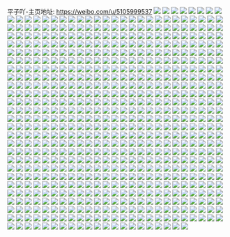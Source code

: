 平子吖-主页地址: https://weibo.com/u/5105999537 
![](https://wx4.sinaimg.cn/mw2000/005zyfJfly1h91dkk87vvj31o0280kjl.jpg) 
![](https://wx4.sinaimg.cn/mw2000/005zyfJfly1h8vm2jvbakj30u0140tiz.jpg) 
![](https://wx4.sinaimg.cn/mw2000/005zyfJfly1h8rzzpxsefj31o01o0noz.jpg) 
![](https://wx4.sinaimg.cn/mw2000/005zyfJfly1h8rzzr53gdj31o01o0npd.jpg) 
![](https://wx4.sinaimg.cn/mw2000/005zyfJfly1h8rltgmotaj31400u0gvj.jpg) 
![](https://wx4.sinaimg.cn/mw2000/005zyfJfly1h8pk4u288kj30u0140n8f.jpg) 
![](https://wx4.sinaimg.cn/mw2000/005zyfJfly1h8nf6tm0jlj33402c04qs.jpg) 
![](https://wx4.sinaimg.cn/mw2000/005zyfJfly1h8nf6m08ygj33402c0npj.jpg) 
![](https://wx4.sinaimg.cn/mw2000/005zyfJfly1h8nf6qb2nnj32bx2yxu13.jpg) 
![](https://wx4.sinaimg.cn/mw2000/005zyfJfly1h8nf6s4rh0j33402c0u12.jpg) 
![](https://wx4.sinaimg.cn/mw2000/005zyfJfly1h8nf6vfonij32bx28wkjn.jpg) 
![](https://wx4.sinaimg.cn/mw2000/005zyfJfly1h8nf6z38r2j32bx3217wo.jpg) 
![](https://wx4.sinaimg.cn/mw2000/005zyfJfly1h8nf73tmr2j32c02zhnpj.jpg) 
![](https://wx4.sinaimg.cn/mw2000/005zyfJfly1h8nf78vv8cj31o02804qs.jpg) 
![](https://wx4.sinaimg.cn/mw2000/005zyfJfly1h8nf7dz1n4j31o02801l0.jpg) 
![](https://wx4.sinaimg.cn/mw2000/005zyfJfly1h8nf7jtf4gj31o0280x6r.jpg) 
![](https://wx4.sinaimg.cn/mw2000/005zyfJfly1h8k1h9b892j30li0hxwgl.jpg) 
![](https://wx4.sinaimg.cn/mw2000/005zyfJfly1h8k1h9lrg4j30qo0jb3zn.jpg) 
![](https://wx4.sinaimg.cn/mw2000/005zyfJfly1h8k1h93bhpj30u014kn1f.jpg) 
![](https://wx4.sinaimg.cn/mw2000/005zyfJfly1h8k1h9y4lwj30u016mq5f.jpg) 
![](https://wx4.sinaimg.cn/mw2000/005zyfJfly1h8iwydzbroj30u01hc7br.jpg) 
![](https://wx4.sinaimg.cn/mw2000/005zyfJfly1h8is1nvfw7j30u0140tla.jpg) 
![](https://wx4.sinaimg.cn/mw2000/005zyfJfly1h8is1n5rc6j30u01hc144.jpg) 
![](https://wx4.sinaimg.cn/mw2000/005zyfJfly1h89oqet62tj30u01hc7bl.jpg) 
![](https://wx4.sinaimg.cn/mw2000/005zyfJfly1h868owsci4j30u014011b.jpg) 
![](https://wx4.sinaimg.cn/mw2000/005zyfJfly1h851z8ns1zj31o0280kjl.jpg) 
![](https://wx4.sinaimg.cn/mw2000/005zyfJfly1h82oij8ov7j30u0140wnt.jpg) 
![](https://wx4.sinaimg.cn/mw2000/005zyfJfly1h804gcpizrj31o0280npd.jpg) 
![](https://wx4.sinaimg.cn/mw2000/005zyfJfly1h7yjtt9pymj31o0280u0x.jpg) 
![](https://wx4.sinaimg.cn/mw2000/005zyfJfly1h7uo0mpbf0j30zo256wtb.jpg) 
![](https://wx4.sinaimg.cn/mw2000/005zyfJfly1h7otp5ptzqj30u01ce464.jpg) 
![](https://wx4.sinaimg.cn/mw2000/005zyfJfly1h7ldgvlbv2j30u0140tgu.jpg) 
![](https://wx4.sinaimg.cn/mw2000/005zyfJfly1h7ldgyefkrj30u0140al0.jpg) 
![](https://wx4.sinaimg.cn/mw2000/005zyfJfly1h7k8hml1syj30u01swqaa.jpg) 
![](https://wx4.sinaimg.cn/mw2000/005zyfJfly1h7f77v4ap2j30u0140zl0.jpg) 
![](https://wx4.sinaimg.cn/mw2000/005zyfJfly1h7dz1sg3cqj31sx0u07ck.jpg) 
![](https://wx4.sinaimg.cn/mw2000/005zyfJfly1h79life209j31o0280qv5.jpg) 
![](https://wx4.sinaimg.cn/mw2000/005zyfJfly1h76e001xdxj31o01o07wh.jpg) 
![](https://wx4.sinaimg.cn/mw2000/005zyfJfly1h71i9azbejj31o0280kjl.jpg) 
![](https://wx4.sinaimg.cn/mw2000/005zyfJfly1h6uuffnptdj31o0280wn9.jpg) 
![](https://wx4.sinaimg.cn/mw2000/005zyfJfly1h6sz3irelij30u01sxn36.jpg) 
![](https://wx4.sinaimg.cn/mw2000/005zyfJfly1h6ll0ywh4uj30zo256npd.jpg) 
![](https://wx4.sinaimg.cn/mw2000/005zyfJfly1h6gwn30rjrj30u0140qbz.jpg) 
![](https://wx4.sinaimg.cn/mw2000/005zyfJfly1h69uxl203ij31o01o010k.jpg) 
![](https://wx4.sinaimg.cn/mw2000/005zyfJfly1h65bmg357mj31o0280qv5.jpg) 
![](https://wx4.sinaimg.cn/mw2000/005zyfJfly1h5ww4gzr7rj30u00zy7ci.jpg) 
![](https://wx4.sinaimg.cn/mw2000/005zyfJfly1h5ww4cvwntj30u0140wq4.jpg) 
![](https://wx4.sinaimg.cn/mw2000/005zyfJfly1h5ww5084b8j30u01400zu.jpg) 
![](https://wx4.sinaimg.cn/mw2000/005zyfJfly1h5w4wj37nnj30u00kfgmt.jpg) 
![](https://wx4.sinaimg.cn/mw2000/005zyfJfly1h5vgiog4kcj30u0140gv3.jpg) 
![](https://wx4.sinaimg.cn/mw2000/005zyfJfly1h5qhvsnncwj31o02804qq.jpg) 
![](https://wx4.sinaimg.cn/mw2000/005zyfJfly1h5h32m5bxyj31o0280hdt.jpg) 
![](https://wx4.sinaimg.cn/mw2000/005zyfJfly1h5eqr4jxfdj31o0280u0x.jpg) 
![](https://wx4.sinaimg.cn/mw2000/005zyfJfly1h5359qejdyj30u0140wkl.jpg) 
![](https://wx4.sinaimg.cn/mw2000/005zyfJfly1h5359pyph9j30u00u0aeo.jpg) 
![](https://wx4.sinaimg.cn/mw2000/005zyfJfly1h4z8k526qlj30u014012z.jpg) 
![](https://wx4.sinaimg.cn/mw2000/005zyfJfly1h4v4klskv2j30aj0ajq34.jpg) 
![](https://wx4.sinaimg.cn/mw2000/005zyfJfly1h4qjne6xx8j31o02804qq.jpg) 
![](https://wx4.sinaimg.cn/mw2000/005zyfJfly1h4g2atx46nj30u01404d7.jpg) 
![](https://wx4.sinaimg.cn/mw2000/005zyfJfly1h4g2atei24j30u0140k5r.jpg) 
![](https://wx4.sinaimg.cn/mw2000/005zyfJfly1h4g2au7vdsj30u0140ws4.jpg) 
![](https://wx4.sinaimg.cn/mw2000/005zyfJfly1h4g2auo6c4j30u00y6djl.jpg) 
![](https://wx4.sinaimg.cn/mw2000/005zyfJfly1h4g2awou85j30u01407iu.jpg) 
![](https://wx4.sinaimg.cn/mw2000/005zyfJfly1h4g2bjtde4j30u0140dx4.jpg) 
![](https://wx4.sinaimg.cn/mw2000/005zyfJfly1h4ag6wy8vhj30zo1njwxs.jpg) 
![](https://wx4.sinaimg.cn/mw2000/005zyfJfly1h43bwuezs8j31yv33xnpd.jpg) 
![](https://wx4.sinaimg.cn/mw2000/005zyfJfly1h40utriqs2j30zo256u0x.jpg) 
![](https://wx4.sinaimg.cn/mw2000/005zyfJfly1h3xawykdtcj30u0140n82.jpg) 
![](https://wx4.sinaimg.cn/mw2000/005zyfJfly1h3t23gp6zmj31o0280b29.jpg) 
![](https://wx4.sinaimg.cn/mw2000/005zyfJfly1h3rrchyultj30u00se7c0.jpg) 
![](https://wx4.sinaimg.cn/mw2000/005zyfJfly1h3qi0pfrd6j30u017kk00.jpg) 
![](https://wx4.sinaimg.cn/mw2000/005zyfJfly1h3qi0q2az6j30u017o45k.jpg) 
![](https://wx4.sinaimg.cn/mw2000/005zyfJfly1h3qi0rzkt6j318z0u0dn6.jpg) 
![](https://wx4.sinaimg.cn/mw2000/005zyfJfly1h3qi0sxnh5j318z0u0qas.jpg) 
![](https://wx4.sinaimg.cn/mw2000/005zyfJfly1h3qi105z7oj318g0tnnbo.jpg) 
![](https://wx4.sinaimg.cn/mw2000/005zyfJfly1h3kwnyvvs0j30ta1aujxp.jpg) 
![](https://wx4.sinaimg.cn/mw2000/005zyfJfly1h3hdh201wyj31o0280x6p.jpg) 
![](https://wx4.sinaimg.cn/mw2000/005zyfJfly1h3gasxiaf5j30u01d948e.jpg) 
![](https://wx4.sinaimg.cn/mw2000/005zyfJfly1h3a0pfn82dj30tz1dlafg.jpg) 
![](https://wx4.sinaimg.cn/mw2000/005zyfJfly1h333h4e2loj30u014010f.jpg) 
![](https://wx4.sinaimg.cn/mw2000/005zyfJfly1h315pfk0rdj31410u0wpe.jpg) 
![](https://wx4.sinaimg.cn/mw2000/005zyfJfly1h315pgkfx1j31410u04ar.jpg) 
![](https://wx4.sinaimg.cn/mw2000/005zyfJfly1h315phd7v4j31400u0199.jpg) 
![](https://wx4.sinaimg.cn/mw2000/005zyfJfly1h315pekse9j30u01407cs.jpg) 
![](https://wx4.sinaimg.cn/mw2000/005zyfJfly1h2zypior5lj32m11yju0x.jpg) 
![](https://wx4.sinaimg.cn/mw2000/005zyfJfly1h2zypjignej30vc0xgwrs.jpg) 
![](https://wx4.sinaimg.cn/mw2000/005zyfJfly1h2zypi54jkj30vc15s4iu.jpg) 
![](https://wx4.sinaimg.cn/mw2000/005zyfJfly1h2xsahgdlkj30zk0f6q53.jpg) 
![](https://wx4.sinaimg.cn/mw2000/005zyfJfly1h2xsahpvbxj31hc0mqwis.jpg) 
![](https://wx4.sinaimg.cn/mw2000/005zyfJfly1h2plmw4h1ij323u22ax6p.jpg) 
![](https://wx4.sinaimg.cn/mw2000/005zyfJfly1h2n8hovaj9j30u014047z.jpg) 
![](https://wx4.sinaimg.cn/mw2000/005zyfJfly1h2kykgyon6j30u0140qdx.jpg) 
![](https://wx4.sinaimg.cn/mw2000/005zyfJfly1h2juz5uvk5j30u00y776j.jpg) 
![](https://wx4.sinaimg.cn/mw2000/005zyfJfly1h2iowlhbq4j30zo256n7a.jpg) 
![](https://wx4.sinaimg.cn/mw2000/005zyfJfly1h2iox7qqojj32c02c04qq.jpg) 
![](https://wx4.sinaimg.cn/mw2000/005zyfJfly1h2gufbwbqbj30u00u07a3.jpg) 
![](https://wx4.sinaimg.cn/mw2000/005zyfJfly1h2gufca2trj30u0140aks.jpg) 
![](https://wx4.sinaimg.cn/mw2000/005zyfJfly1h2fdk03zndj32560zokjm.jpg) 
![](https://wx4.sinaimg.cn/mw2000/005zyfJfly1h2e4tz5ckij31o0280npd.jpg) 
![](https://wx4.sinaimg.cn/mw2000/005zyfJfly1h2cqvitewlj30tz19hq8h.jpg) 
![](https://wx4.sinaimg.cn/mw2000/005zyfJfly1h2cqvihl82j30zo1xn7d4.jpg) 
![](https://wx4.sinaimg.cn/mw2000/005zyfJfly1h2bs7r0lrtj30u0140gtm.jpg) 
![](https://wx4.sinaimg.cn/mw2000/005zyfJfly1h24d3b7iwdj30u01404bc.jpg) 
![](https://wx4.sinaimg.cn/mw2000/005zyfJfly1h1vmnjmqckj30u00u042z.jpg) 
![](https://wx4.sinaimg.cn/mw2000/005zyfJfly1h1vl4omvb6j30u01hcgrd.jpg) 
![](https://wx4.sinaimg.cn/mw2000/005zyfJfly1h1vl4ozmdpj30u00u0q97.jpg) 
![](https://wx4.sinaimg.cn/mw2000/005zyfJfly1h1qy7asx3hj31400u0drs.jpg) 
![](https://wx4.sinaimg.cn/mw2000/005zyfJfly1h1ihgc61dij30u0140qem.jpg) 
![](https://wx4.sinaimg.cn/mw2000/005zyfJfly1h1ihgcrspcj31400u0wkg.jpg) 
![](https://wx4.sinaimg.cn/mw2000/005zyfJfly1h18bldrgc5j30u00u0ju2.jpg) 
![](https://wx4.sinaimg.cn/mw2000/005zyfJfly1h151vj1kzpj32801o0av2.jpg) 
![](https://wx4.sinaimg.cn/mw2000/005zyfJfly1h107rq6yvhj32801o0e81.jpg) 
![](https://wx4.sinaimg.cn/mw2000/005zyfJfly1h0ovged1p7j31o0280u0x.jpg) 
![](https://wx4.sinaimg.cn/mw2000/005zyfJfly1h0fdyoemt1j30zo1oltp2.jpg) 
![](https://wx4.sinaimg.cn/mw2000/005zyfJfly1h08lm67piwj31o0280qv5.jpg) 
![](https://wx4.sinaimg.cn/mw2000/005zyfJfly1h03ymsmv3mj31400u0do6.jpg) 
![](https://wx4.sinaimg.cn/mw2000/005zyfJfly1h01r6pe259j31o0280hdt.jpg) 
![](https://wx4.sinaimg.cn/mw2000/005zyfJfly1gzzgqdg456j32560zo1kx.jpg) 
![](https://wx4.sinaimg.cn/mw2000/005zyfJfly1gzzgqe3qhjj31hc0u0n2a.jpg) 
![](https://wx4.sinaimg.cn/mw2000/005zyfJfly1gzs955tr5tj30u01sxaf9.jpg) 
![](https://wx4.sinaimg.cn/mw2000/005zyfJfly1gzpqzk2y20j30mi0min2f.jpg) 
![](https://wx4.sinaimg.cn/mw2000/005zyfJfly1gzntpibb84j31o02807wi.jpg) 
![](https://wx4.sinaimg.cn/mw2000/005zyfJfly1gz17m9mw9lj30u00zpjy5.jpg) 
![](https://wx4.sinaimg.cn/mw2000/005zyfJfly1gz0f120nzhj31o02804qq.jpg) 
![](https://wx4.sinaimg.cn/mw2000/005zyfJfly1gyuex40pk4j31o0280e81.jpg) 
![](https://wx4.sinaimg.cn/mw2000/005zyfJfly1gysmisn3y5j31vp1o0b29.jpg) 
![](https://wx4.sinaimg.cn/mw2000/005zyfJfly1gynx2h0a4pj32801o0e81.jpg) 
![](https://wx4.sinaimg.cn/mw2000/005zyfJfly1gykdehzoioj30zo1oq4c3.jpg) 
![](https://wx4.sinaimg.cn/mw2000/005zyfJfly1gyg1198e13j30pl0uq0z8.jpg) 
![](https://wx4.sinaimg.cn/mw2000/005zyfJfly1gy30jq8qdoj31hc0u0k1w.jpg) 
![](https://wx4.sinaimg.cn/mw2000/005zyfJfly1gxzjfy7r94j31o0280kjl.jpg) 
![](https://wx4.sinaimg.cn/mw2000/005zyfJfly1gxxd5g08ubj3340340npf.jpg) 
![](https://wx4.sinaimg.cn/mw2000/005zyfJfly1gxxd5d1rxpj30zo1kxk28.jpg) 
![](https://wx4.sinaimg.cn/mw2000/005zyfJfly1gxqciz0565j30u0140gss.jpg) 
![](https://wx4.sinaimg.cn/mw2000/005zyfJfly1gxqcizc7w1j30j60j675o.jpg) 
![](https://wx4.sinaimg.cn/mw2000/005zyfJfly1gxo20279ccj31o0280x6p.jpg) 
![](https://wx4.sinaimg.cn/mw2000/005zyfJfly1gxl6bypeqdj31400u0n7v.jpg) 
![](https://wx4.sinaimg.cn/mw2000/005zyfJfly1gxjd9vdxi4j32c0340b2a.jpg) 
![](https://wx4.sinaimg.cn/mw2000/005zyfJfly1gxjd9w7htvj30si1eodpm.jpg) 
![](https://wx4.sinaimg.cn/mw2000/005zyfJfly1gxg1mu2as8j30u0140tgi.jpg) 
![](https://wx4.sinaimg.cn/mw2000/005zyfJfly1gx919lf0qrj31aw0u0gt9.jpg) 
![](https://wx4.sinaimg.cn/mw2000/005zyfJfly1gx8z1d2nvpj30u00u0gs5.jpg) 
![](https://wx4.sinaimg.cn/mw2000/005zyfJfly1gwu5ykmkuqj31400u0ajd.jpg) 
![](https://wx4.sinaimg.cn/mw2000/005zyfJfly1gwnscv3bypj30z91ayar8.jpg) 
![](https://wx4.sinaimg.cn/mw2000/005zyfJfly1gwag2uwkm8j31o0280qv5.jpg) 
![](https://wx4.sinaimg.cn/mw2000/005zyfJfly1gw5eoyvwwaj30u0140n6l.jpg) 
![](https://wx4.sinaimg.cn/mw2000/005zyfJfly1gvzdd80ah6j30u00u00wq.jpg) 
![](https://wx4.sinaimg.cn/mw2000/005zyfJfly1gvuzz5tgmmj30u0140wrs.jpg) 
![](https://wx4.sinaimg.cn/mw2000/005zyfJfly1gvtmno63pkj30u014046h.jpg) 
![](https://wx4.sinaimg.cn/mw2000/005zyfJfly1gveqe7ad8uj60u0140gun02.jpg) 
![](https://wx4.sinaimg.cn/mw2000/005zyfJfly1gv73z4m4noj62801o04qq02.jpg) 
![](https://wx4.sinaimg.cn/mw2000/005zyfJfly1gv3lcj3fikj63402c0qv602.jpg) 
![](https://wx4.sinaimg.cn/mw2000/005zyfJfly1gv3lcksch1j33402c0hdu.jpg) 
![](https://wx4.sinaimg.cn/mw2000/005zyfJfly1guys1dkyc8j61o0280hdt02.jpg) 
![](https://wx4.sinaimg.cn/mw2000/005zyfJfly1gun8v6p1c9j62c0340kjm02.jpg) 
![](https://wx4.sinaimg.cn/mw2000/005zyfJfly1gun8v5jc7tj61o0280x6q02.jpg) 
![](https://wx4.sinaimg.cn/mw2000/005zyfJfly1gui66yc8nrj61400u0n4j02.jpg) 
![](https://wx4.sinaimg.cn/mw2000/005zyfJfly1gud25lsuufj60u0140ai902.jpg) 
![](https://wx4.sinaimg.cn/mw2000/005zyfJfly1gu770sskrfj30u00ubk55.jpg) 
![](https://wx4.sinaimg.cn/mw2000/005zyfJfly1gu3mfn7n31j60u014010l02.jpg) 
![](https://wx4.sinaimg.cn/mw2000/005zyfJfly1gu1gz0l657j30u0140tgp.jpg) 
![](https://wx4.sinaimg.cn/mw2000/005zyfJfly1gtz87fg8q5j60u01enq7p02.jpg) 
![](https://wx4.sinaimg.cn/mw2000/005zyfJfly1gtpzzyw1fnj61sx0u0dpq02.jpg) 
![](https://wx4.sinaimg.cn/mw2000/005zyfJfly1gtlcd6q2dkj60u014013v02.jpg) 
![](https://wx4.sinaimg.cn/mw2000/005zyfJfly1gtjrjxcr0pj30v30kbq6a.jpg) 
![](https://wx4.sinaimg.cn/mw2000/005zyfJfly1gtgreqe64rj30mi0exdij.jpg) 
![](https://wx4.sinaimg.cn/mw2000/005zyfJfly1gtfl5pa86qj30tx0p9gqd.jpg) 
![](https://wx4.sinaimg.cn/mw2000/005zyfJfly1gtas1m4a4aj31sx0u0n4d.jpg) 
![](https://wx4.sinaimg.cn/mw2000/005zyfJfly1gt8pfaguo9j30u00u0qd4.jpg) 
![](https://wx4.sinaimg.cn/mw2000/005zyfJfly1gt8pfa0c5sj30u0140wng.jpg) 
![](https://wx4.sinaimg.cn/mw2000/005zyfJfly1gt3yjobtkcj30u0140dpc.jpg) 
![](https://wx4.sinaimg.cn/mw2000/005zyfJfly1gt2sc2qmhrj31400u012e.jpg) 
![](https://wx4.sinaimg.cn/mw2000/005zyfJfly1gt0i7y7eg6j30u0140don.jpg) 
![](https://wx4.sinaimg.cn/mw2000/005zyfJfly1gsx0v4zptuj30u0140gtu.jpg) 
![](https://wx4.sinaimg.cn/mw2000/005zyfJfly1gsx0v1t6wej30q60ruadp.jpg) 
![](https://wx4.sinaimg.cn/mw2000/005zyfJfly1gsx0vmrk75j31110qodhq.jpg) 
![](https://wx4.sinaimg.cn/mw2000/005zyfJfly1gsx0vmy72zj30m80e13ze.jpg) 
![](https://wx4.sinaimg.cn/mw2000/005zyfJfly1gsx0vo244cj30xc0if77f.jpg) 
![](https://wx4.sinaimg.cn/mw2000/005zyfJfly1gsq07qailwj30u0140qc5.jpg) 
![](https://wx4.sinaimg.cn/mw2000/005zyfJfly1gsmop6fkfnj30u0140gvl.jpg) 
![](https://wx4.sinaimg.cn/mw2000/005zyfJfly1gskfijq30oj30u01404ai.jpg) 
![](https://wx4.sinaimg.cn/mw2000/005zyfJfly1gsj4ht6lnfj30u00u07at.jpg) 
![](https://wx4.sinaimg.cn/mw2000/005zyfJfly1gsj4hx9mjqj30u0140k1g.jpg) 
![](https://wx4.sinaimg.cn/mw2000/005zyfJfly1gsirkv3j21j30j60j6ac4.jpg) 
![](https://wx4.sinaimg.cn/mw2000/005zyfJfly1gsgqh9m8njj30u01hcqag.jpg) 
![](https://wx4.sinaimg.cn/mw2000/005zyfJfly1gsfp5ok213j30u0140gwb.jpg) 
![](https://wx4.sinaimg.cn/mw2000/005zyfJfly1gsemqx8kmlj30z60u0gv2.jpg) 
![](https://wx4.sinaimg.cn/mw2000/005zyfJfly1gsar620ch7j30u0140k52.jpg) 
![](https://wx4.sinaimg.cn/mw2000/005zyfJfly1gs9ddf5igij30u0140n9h.jpg) 
![](https://wx4.sinaimg.cn/mw2000/005zyfJfly1gs6hv9qnq2j30u0140aiu.jpg) 
![](https://wx4.sinaimg.cn/mw2000/005zyfJfly1gs1rb7p1qoj30u0140n9t.jpg) 
![](https://wx4.sinaimg.cn/mw2000/005zyfJfly1gs1rbaj9bjj30u00yo4bm.jpg) 
![](https://wx4.sinaimg.cn/mw2000/005zyfJfly1grx9bfejjzj31400u0dt4.jpg) 
![](https://wx4.sinaimg.cn/mw2000/005zyfJfly1grp5vyq5z7j60u01404cp02.jpg) 
![](https://wx4.sinaimg.cn/mw2000/005zyfJfly1grp5w04xo4j30u00u0gty.jpg) 
![](https://wx4.sinaimg.cn/mw2000/005zyfJfgy1grl60e8gktj30u014016z.jpg) 
![](https://wx4.sinaimg.cn/mw2000/005zyfJfly1gri8m7dua5j30u00u0q9x.jpg) 
![](https://wx4.sinaimg.cn/mw2000/005zyfJfly1grgzj8ikuvj32801o0b29.jpg) 
![](https://wx4.sinaimg.cn/mw2000/005zyfJfly1grgzj8414nj30jg0jimzy.jpg) 
![](https://wx4.sinaimg.cn/mw2000/005zyfJfly1grb6nqqkdyj30vc15s7hz.jpg) 
![](https://wx4.sinaimg.cn/mw2000/005zyfJfly1gr6odlmpv7j33402c0e81.jpg) 
![](https://wx4.sinaimg.cn/mw2000/005zyfJfly1gqyjvohsgsj318r1e97rp.jpg) 
![](https://wx4.sinaimg.cn/mw2000/005zyfJfly1gqyjvw7vq0j32c02c01kx.jpg) 
![](https://wx4.sinaimg.cn/mw2000/005zyfJfly1gqpace7hwrj32c02oitnp.jpg) 
![](https://wx4.sinaimg.cn/mw2000/005zyfJfly1gqpacqavegj30ov1870zp.jpg) 
![](https://wx4.sinaimg.cn/mw2000/005zyfJfly1gqluy8a3ogj33402c0kjl.jpg) 
![](https://wx4.sinaimg.cn/mw2000/005zyfJfly1gqfv8yezm9j32801o0e81.jpg) 
![](https://wx4.sinaimg.cn/mw2000/005zyfJfly1gq80no31uxj30vc15sdtz.jpg) 
![](https://wx4.sinaimg.cn/mw2000/005zyfJfly1gq2a9ro1f8j32c03407wj.jpg) 
![](https://wx4.sinaimg.cn/mw2000/005zyfJfly1gpyp3z7gn0j32c02c0kjl.jpg) 
![](https://wx4.sinaimg.cn/mw2000/005zyfJfly1gpyp45dyjmj33402c0ayu.jpg) 
![](https://wx4.sinaimg.cn/mw2000/005zyfJfly1gput1uszpqj30es0es0tl.jpg) 
![](https://wx4.sinaimg.cn/mw2000/005zyfJfly1gpss6i2trjj31400q41kx.jpg) 
![](https://wx4.sinaimg.cn/mw2000/005zyfJfly1gpqg066sqsj33402c0e82.jpg) 
![](https://wx4.sinaimg.cn/mw2000/005zyfJfly1gpo6jv6dsnj32c0340qv6.jpg) 
![](https://wx4.sinaimg.cn/mw2000/005zyfJfly1gpo6k68ntvj31o0280kjm.jpg) 
![](https://wx4.sinaimg.cn/mw2000/005zyfJfly1gpo6jy3t7sj33402c0hdt.jpg) 
![](https://wx4.sinaimg.cn/mw2000/005zyfJfly1gpo6k1pblhj32c03401ky.jpg) 
![](https://wx4.sinaimg.cn/mw2000/005zyfJfly1gpo6k81opoj31o02807wi.jpg) 
![](https://wx4.sinaimg.cn/mw2000/005zyfJfly1gpo6kjlnywj32c0340hdt.jpg) 
![](https://wx4.sinaimg.cn/mw2000/005zyfJfly1gpo6klppzcj32c03401kz.jpg) 
![](https://wx4.sinaimg.cn/mw2000/005zyfJfly1gpo6kab99vj31o0280hdu.jpg) 
![](https://wx4.sinaimg.cn/mw2000/005zyfJfly1gpo6kgzkutj32c0340qv9.jpg) 
![](https://wx4.sinaimg.cn/mw2000/005zyfJfly1gpn3omxutcj333z2bzhdu.jpg) 
![](https://wx4.sinaimg.cn/mw2000/005zyfJfly1gpn3ope8m7j32c02c01kx.jpg) 
![](https://wx4.sinaimg.cn/mw2000/005zyfJfly1gpn3okfqt1j33402c0x6p.jpg) 
![](https://wx4.sinaimg.cn/mw2000/005zyfJfly1gpn3ogj43nj31o0280u0y.jpg) 
![](https://wx4.sinaimg.cn/mw2000/005zyfJfly1gpn3oi670qj31o01q87wi.jpg) 
![](https://wx4.sinaimg.cn/mw2000/005zyfJfly1gpn3ojdp9jj31o01wphdu.jpg) 
![](https://wx4.sinaimg.cn/mw2000/005zyfJfly1gpijxl2jqhj31o0280e81.jpg) 
![](https://wx4.sinaimg.cn/mw2000/005zyfJfly1gpijxn71csj32c03407wi.jpg) 
![](https://wx4.sinaimg.cn/mw2000/005zyfJfly1gpg6rdrs5rj31o0280e81.jpg) 
![](https://wx4.sinaimg.cn/mw2000/005zyfJfly1gp6f75eiz9j31o0280x6p.jpg) 
![](https://wx4.sinaimg.cn/mw2000/005zyfJfly1gp2bmbjyg7j30az0ciwfj.jpg) 
![](https://wx4.sinaimg.cn/mw2000/005zyfJfly1goxp19bek4j31o0280kjl.jpg) 
![](https://wx4.sinaimg.cn/mw2000/005zyfJfly1goxp1zydd9j30dw0dwwey.jpg) 
![](https://wx4.sinaimg.cn/mw2000/005zyfJfly1govbkxku6mj32c0340kjn.jpg) 
![](https://wx4.sinaimg.cn/mw2000/005zyfJfly1govblnv7i4j31m117ib2a.jpg) 
![](https://wx4.sinaimg.cn/mw2000/005zyfJfly1govbmc4mlcj31o0280npe.jpg) 
![](https://wx4.sinaimg.cn/mw2000/005zyfJfly1govbmsfxtjj31o0280qv6.jpg) 
![](https://wx4.sinaimg.cn/mw2000/005zyfJfly1govbn7t3ytj31my1vbkjm.jpg) 
![](https://wx4.sinaimg.cn/mw2000/005zyfJfly1goq3ka0yibj32c0340hdu.jpg) 
![](https://wx4.sinaimg.cn/mw2000/005zyfJfly1goq3kd50gfj32c0340kjn.jpg) 
![](https://wx4.sinaimg.cn/mw2000/005zyfJfly1gooe42k6oyj31o0280npe.jpg) 
![](https://wx4.sinaimg.cn/mw2000/005zyfJfly1gojuh2zfk5j32c0340kjm.jpg) 
![](https://wx4.sinaimg.cn/mw2000/005zyfJfly1goj35kyzqoj31o0280qv5.jpg) 
![](https://wx4.sinaimg.cn/mw2000/005zyfJfly1godz5xvgskj333z1zqnpd.jpg) 
![](https://wx4.sinaimg.cn/mw2000/005zyfJfly1godz5vtidij32c0340hdu.jpg) 
![](https://wx4.sinaimg.cn/mw2000/005zyfJfly1go83rbx8znj31o0280hdt.jpg) 
![](https://wx4.sinaimg.cn/mw2000/005zyfJfly1go83s1yfkxj32c02c07s9.jpg) 
![](https://wx4.sinaimg.cn/mw2000/005zyfJfly1go4uz5ugn2j31o0280hdt.jpg) 
![](https://wx4.sinaimg.cn/mw2000/005zyfJfly1go4wbkp2q2j32c03401kx.jpg) 
![](https://wx4.sinaimg.cn/mw2000/005zyfJfly1go4wbi7ca9j33402c07wh.jpg) 
![](https://wx4.sinaimg.cn/mw2000/005zyfJfly1gnxtpt8p5nj31o0280npd.jpg) 
![](https://wx4.sinaimg.cn/mw2000/005zyfJfly1gnwqd7zqacj31je280qv5.jpg) 
![](https://wx4.sinaimg.cn/mw2000/005zyfJfly1gns1h28farj31o0280npd.jpg) 
![](https://wx4.sinaimg.cn/mw2000/005zyfJfly1gnom56pxuij31o0280hdt.jpg) 
![](https://wx4.sinaimg.cn/mw2000/005zyfJfly1gnom59mos1j33402c04qr.jpg) 
![](https://wx4.sinaimg.cn/mw2000/005zyfJfly1gnmdu696f0j31ql1qlawr.jpg) 
![](https://wx4.sinaimg.cn/mw2000/005zyfJfly1gnmdu5lzgkj31o01vikjl.jpg) 
![](https://wx4.sinaimg.cn/mw2000/005zyfJfly1gnjzhilj9rj30u00u00wt.jpg) 
![](https://wx4.sinaimg.cn/mw2000/005zyfJfly1gnjzhi72suj31kr21bx6p.jpg) 
![](https://wx4.sinaimg.cn/mw2000/005zyfJfly1gnjzhiu1d2j30u00u0q5l.jpg) 
![](https://wx4.sinaimg.cn/mw2000/005zyfJfly1gnfev5laeej32801o0npd.jpg) 
![](https://wx4.sinaimg.cn/mw2000/005zyfJfly1gnfev321akj31o0280kjl.jpg) 
![](https://wx4.sinaimg.cn/mw2000/005zyfJfly1gnczqcqwaej31400u0al2.jpg) 
![](https://wx4.sinaimg.cn/mw2000/005zyfJfly1gnczqceayej32801o0e81.jpg) 
![](https://wx4.sinaimg.cn/mw2000/005zyfJfly1gn62fwxkf1j31o0280b29.jpg) 
![](https://wx4.sinaimg.cn/mw2000/005zyfJfly1gn1k9mb46sj31nz1xekjl.jpg) 
![](https://wx4.sinaimg.cn/mw2000/005zyfJfly1gmvqliuytij31n520ou0x.jpg) 
![](https://wx4.sinaimg.cn/mw2000/005zyfJfly1gmtykllvghj31o0280hdt.jpg) 
![](https://wx4.sinaimg.cn/mw2000/005zyfJfly1gmnc0kb9r7j32bx2votri.jpg) 
![](https://wx4.sinaimg.cn/mw2000/005zyfJfly1gmnc0j4w05j31o0280qv6.jpg) 
![](https://wx4.sinaimg.cn/mw2000/005zyfJfly1gmnc0ui33lj31o0280u0x.jpg) 
![](https://wx4.sinaimg.cn/mw2000/005zyfJfly1gmjk1tm3ooj32c02c0hdt.jpg) 
![](https://wx4.sinaimg.cn/mw2000/005zyfJfly1gmjk1lrnidj31o01pku0x.jpg) 
![](https://wx4.sinaimg.cn/mw2000/005zyfJfly1gmgmby5879j32c0340b2a.jpg) 
![](https://wx4.sinaimg.cn/mw2000/005zyfJfly1gmgmc0u9y6j32c0340e82.jpg) 
![](https://wx4.sinaimg.cn/mw2000/005zyfJfly1gmgducpe0jj31o02807wj.jpg) 
![](https://wx4.sinaimg.cn/mw2000/005zyfJfly1gmgdueeattj31o02804qr.jpg) 
![](https://wx4.sinaimg.cn/mw2000/005zyfJfly1gmgdufv4osj32c0340e82.jpg) 
![](https://wx4.sinaimg.cn/mw2000/005zyfJfly1gmgdujlfpoj32c0340qv8.jpg) 
![](https://wx4.sinaimg.cn/mw2000/005zyfJfly1gmgdum023rj33402c0b2c.jpg) 
![](https://wx4.sinaimg.cn/mw2000/005zyfJfly1gmgdunruv1j31o02804qr.jpg) 
![](https://wx4.sinaimg.cn/mw2000/005zyfJfly1gmgdupcjqaj31o0280qv6.jpg) 
![](https://wx4.sinaimg.cn/mw2000/005zyfJfly1gmgduauvigj31ns1xl7wi.jpg) 
![](https://wx4.sinaimg.cn/mw2000/005zyfJfly1gmgduqn4g8j31o01ov4qq.jpg) 
![](https://wx4.sinaimg.cn/mw2000/005zyfJfly1gmfgl56p9jj30u00u00xy.jpg) 
![](https://wx4.sinaimg.cn/mw2000/005zyfJfly1gmfgl5ujbej30u0140wtt.jpg) 
![](https://wx4.sinaimg.cn/mw2000/005zyfJfly1gmec26lj58j30u0140qh8.jpg) 
![](https://wx4.sinaimg.cn/mw2000/005zyfJfly1gmec272dqpj30u00u0gpu.jpg) 
![](https://wx4.sinaimg.cn/mw2000/005zyfJfly1gmec27l936j31410u0amw.jpg) 
![](https://wx4.sinaimg.cn/mw2000/005zyfJfly1gmec286uhoj30u0140wpf.jpg) 
![](https://wx4.sinaimg.cn/mw2000/005zyfJfly1gmec29x9n2j31400u049c.jpg) 
![](https://wx4.sinaimg.cn/mw2000/005zyfJfly1gmec2fer5sj31400u0drw.jpg) 
![](https://wx4.sinaimg.cn/mw2000/005zyfJfly1gmddcuc411j30u0140zyc.jpg) 
![](https://wx4.sinaimg.cn/mw2000/005zyfJfly1gmddcv24lqj30u00u0482.jpg) 
![](https://wx4.sinaimg.cn/mw2000/005zyfJfly1gmcq3ubiqpj30u0140n8c.jpg) 
![](https://wx4.sinaimg.cn/mw2000/005zyfJfly1gmaw8n59haj30tu0tuk31.jpg) 
![](https://wx4.sinaimg.cn/mw2000/005zyfJfly1gm8lvxqhaaj30u00u0qa4.jpg) 
![](https://wx4.sinaimg.cn/mw2000/005zyfJfly1gm8lwalh10j30u0140qem.jpg) 
![](https://wx4.sinaimg.cn/mw2000/005zyfJfly1gm7qxyihk9j31o0280u0x.jpg) 
![](https://wx4.sinaimg.cn/mw2000/005zyfJfgy1gm7b88y46kj31400u0qeb.jpg) 
![](https://wx4.sinaimg.cn/mw2000/005zyfJfgy1gm0mr1dkrfj32801o0x6q.jpg) 
![](https://wx4.sinaimg.cn/mw2000/005zyfJfgy1glze7nm8z3j30u00z0qd7.jpg) 
![](https://wx4.sinaimg.cn/mw2000/005zyfJfgy1glze7rhb29j30u00u0qb3.jpg) 
![](https://wx4.sinaimg.cn/mw2000/005zyfJfgy1glww5jwnitj31o0280qv5.jpg) 
![](https://wx4.sinaimg.cn/mw2000/005zyfJfgy1glww5kmwy9j31o0280u0x.jpg) 
![](https://wx4.sinaimg.cn/mw2000/005zyfJfgy1glww5lxpv8j32c0340e82.jpg) 
![](https://wx4.sinaimg.cn/mw2000/005zyfJfgy1glutxmit7kj32c02c0kjl.jpg) 
![](https://wx4.sinaimg.cn/mw2000/005zyfJfgy1gluu5zolwsj31o0280e81.jpg) 
![](https://wx4.sinaimg.cn/mw2000/005zyfJfgy1gloki4mopsj31nz1vjnpd.jpg) 
![](https://wx4.sinaimg.cn/mw2000/005zyfJfgy1glk4io8geuj30u0140k4q.jpg) 
![](https://wx4.sinaimg.cn/mw2000/005zyfJfgy1glk4iptt4lj30u00u0wia.jpg) 
![](https://wx4.sinaimg.cn/mw2000/005zyfJfgy1glhyr63t0kj33402c0hdu.jpg) 
![](https://wx4.sinaimg.cn/mw2000/005zyfJfgy1glhyr7sfbbj33402c04qs.jpg) 
![](https://wx4.sinaimg.cn/mw2000/005zyfJfgy1glhyr96ej8j32c0340npf.jpg) 
![](https://wx4.sinaimg.cn/mw2000/005zyfJfgy1glhyrawohsj33402c0x6t.jpg) 
![](https://wx4.sinaimg.cn/mw2000/005zyfJfgy1glhyrd9gagj33402c0qv8.jpg) 
![](https://wx4.sinaimg.cn/mw2000/005zyfJfgy1glhyrf88d7j33402c07wl.jpg) 
![](https://wx4.sinaimg.cn/mw2000/005zyfJfgy1glhyrhedm3j33402c0qv9.jpg) 
![](https://wx4.sinaimg.cn/mw2000/005zyfJfgy1glhyrjaz8zj32c0340e85.jpg) 
![](https://wx4.sinaimg.cn/mw2000/005zyfJfgy1glhyrkmovhj32c0340e83.jpg) 
![](https://wx4.sinaimg.cn/mw2000/005zyfJfgy1glhyr1zwgvj33402c015f.jpg) 
![](https://wx4.sinaimg.cn/mw2000/005zyfJfgy1glhytv6u1lj32c0340x6u.jpg) 
![](https://wx4.sinaimg.cn/mw2000/005zyfJfgy1glhytwcetbj33402c07wi.jpg) 
![](https://wx4.sinaimg.cn/mw2000/005zyfJfgy1glgx1ogq4hj31nz220kjl.jpg) 
![](https://wx4.sinaimg.cn/mw2000/005zyfJfgy1glgx1p66dcj31o0280npd.jpg) 
![](https://wx4.sinaimg.cn/mw2000/005zyfJfgy1glfphbdxooj31400u01b5.jpg) 
![](https://wx4.sinaimg.cn/mw2000/005zyfJfgy1glfr464p4aj31400u0as9.jpg) 
![](https://wx4.sinaimg.cn/mw2000/005zyfJfgy1glfr4b37j7j31410u0naw.jpg) 
![](https://wx4.sinaimg.cn/mw2000/005zyfJfgy1glfr44fojcj30u0140ww0.jpg) 
![](https://wx4.sinaimg.cn/mw2000/005zyfJfgy1glfr4iji89j30u0140nby.jpg) 
![](https://wx4.sinaimg.cn/mw2000/005zyfJfgy1glfpgne2maj30u0118gtn.jpg) 
![](https://wx4.sinaimg.cn/mw2000/005zyfJfgy1gl8ttqqihzj32c02c07wh.jpg) 
![](https://wx4.sinaimg.cn/mw2000/005zyfJfgy1gl6x1qkl2nj308c08cjrl.jpg) 
![](https://wx4.sinaimg.cn/mw2000/005zyfJfgy1gl5c5jbpqfj32c03404qq.jpg) 
![](https://wx4.sinaimg.cn/mw2000/005zyfJfgy1gl5c5rpv3uj32c0340b2a.jpg) 
![](https://wx4.sinaimg.cn/mw2000/005zyfJfgy1gl5c5b7aaij32c03407wi.jpg) 
![](https://wx4.sinaimg.cn/mw2000/005zyfJfgy1gl4o9bvms4j30u014047q.jpg) 
![](https://wx4.sinaimg.cn/mw2000/005zyfJfgy1gl4o9bc53oj30u01400zt.jpg) 
![](https://wx4.sinaimg.cn/mw2000/005zyfJfgy1gl0q7i1vhaj30u0140qa7.jpg) 
![](https://wx4.sinaimg.cn/mw2000/005zyfJfgy1gl0q7ikq34j31d00u07dm.jpg) 
![](https://wx4.sinaimg.cn/mw2000/005zyfJfgy1gkx6ya70hij30u00u078i.jpg) 
![](https://wx4.sinaimg.cn/mw2000/005zyfJfgy1gkuunwf5pdj31400u07ex.jpg) 
![](https://wx4.sinaimg.cn/mw2000/005zyfJfgy1gkuunwu6qtj31400u0thv.jpg) 
![](https://wx4.sinaimg.cn/mw2000/005zyfJfgy1gkt8c4be7xj30u00u0q8h.jpg) 
![](https://wx4.sinaimg.cn/mw2000/005zyfJfgy1gkt8c4pp40j30u00u0wlh.jpg) 
![](https://wx4.sinaimg.cn/mw2000/005zyfJfgy1gksjt4szatj32c02c07sa.jpg) 
![](https://wx4.sinaimg.cn/mw2000/005zyfJfgy1gksjt6ylr7j32c02c0b29.jpg) 
![](https://wx4.sinaimg.cn/mw2000/005zyfJfgy1gksjt25knmj31o0280hdt.jpg) 
![](https://wx4.sinaimg.cn/mw2000/005zyfJfgy1gkqt0h9evyj30u011z49q.jpg) 
![](https://wx4.sinaimg.cn/mw2000/005zyfJfgy1gkqt0hr3qyj30u00u0n3a.jpg) 
![](https://wx4.sinaimg.cn/mw2000/005zyfJfgy1gkp1tult4vj30u00u07an.jpg) 
![](https://wx4.sinaimg.cn/mw2000/005zyfJfgy1gko1qgiaxcj30u00u07gy.jpg) 
![](https://wx4.sinaimg.cn/mw2000/005zyfJfgy1gkd4hzf4xxj30u0140jzx.jpg) 
![](https://wx4.sinaimg.cn/mw2000/005zyfJfgy1gkd4hz1lksj30u0140466.jpg) 
![](https://wx4.sinaimg.cn/mw2000/005zyfJfgy1gkd4i0m3faj30u0140wmp.jpg) 
![](https://wx4.sinaimg.cn/mw2000/005zyfJfgy1gkd4i0384tj30u0140gvp.jpg) 
![](https://wx4.sinaimg.cn/mw2000/005zyfJfgy1gkcl3h4a0qj32801o0npd.jpg) 
![](https://wx4.sinaimg.cn/mw2000/005zyfJfgy1gkb7rl2fjvj30u00u0gsa.jpg) 
![](https://wx4.sinaimg.cn/mw2000/005zyfJfgy1gk6pa3097vj30u00u045x.jpg) 
![](https://wx4.sinaimg.cn/mw2000/005zyfJfgy1gk5i7mma82j30u0140aml.jpg) 
![](https://wx4.sinaimg.cn/mw2000/005zyfJfgy1gk4azkxml4j31o0280b2a.jpg) 
![](https://wx4.sinaimg.cn/mw2000/005zyfJfgy1gk0vhruy5bj30u00u0wkj.jpg) 
![](https://wx4.sinaimg.cn/mw2000/005zyfJfgy1gjzpj9uut4j30u014013w.jpg) 
![](https://wx4.sinaimg.cn/mw2000/005zyfJfgy1gjyi62hz9mj30u00u0afw.jpg) 
![](https://wx4.sinaimg.cn/mw2000/005zyfJfgy1gjyi620xezj30u00u0qa3.jpg) 
![](https://wx4.sinaimg.cn/mw2000/005zyfJfgy1gjuus73572j30u00u0q7e.jpg) 
![](https://wx4.sinaimg.cn/mw2000/005zyfJfgy1gjty12ld0rj32c02c04hf.jpg) 
![](https://wx4.sinaimg.cn/mw2000/005zyfJfgy1gjsreuxpcij31400u07c5.jpg) 
![](https://wx4.sinaimg.cn/mw2000/005zyfJfgy1gjrl9e6ei0j32c02c0b29.jpg) 
![](https://wx4.sinaimg.cn/mw2000/005zyfJfgy1gjoxugaay4j31o02807wh.jpg) 
![](https://wx4.sinaimg.cn/mw2000/005zyfJfgy1gjoxui9y8rj32c02c0b29.jpg) 
![](https://wx4.sinaimg.cn/mw2000/005zyfJfgy1gjnjfgax2ej30u0140te5.jpg) 
![](https://wx4.sinaimg.cn/mw2000/005zyfJfgy1gjnf16v3ebj30u014010z.jpg) 
![](https://wx4.sinaimg.cn/mw2000/005zyfJfgy1gjkn6sk24aj30u0140dqk.jpg) 
![](https://wx4.sinaimg.cn/mw2000/005zyfJfgy1gjibqoym0qj30u0140n54.jpg) 
![](https://wx4.sinaimg.cn/mw2000/005zyfJfgy1gja7yt6io0j30u00u0q9l.jpg) 
![](https://wx4.sinaimg.cn/mw2000/005zyfJfgy1gja7yuvc2gj30u00u0n36.jpg) 
![](https://wx4.sinaimg.cn/mw2000/005zyfJfgy1gj7up8qky3j32c02c01kx.jpg) 
![](https://wx4.sinaimg.cn/mw2000/005zyfJfgy1gj6qtxr77tj30rw0mqq4f.jpg) 
![](https://wx4.sinaimg.cn/mw2000/005zyfJfgy1gj5mxng4bxj30u01407br.jpg) 
![](https://wx4.sinaimg.cn/mw2000/005zyfJfgy1gj2swgz8mtj30u01syn83.jpg) 
![](https://wx4.sinaimg.cn/mw2000/005zyfJfgy1gj0fftuaa3j31o0259npd.jpg) 
![](https://wx4.sinaimg.cn/mw2000/005zyfJfgy1givafhzut2j30u00u0woq.jpg) 
![](https://wx4.sinaimg.cn/mw2000/005zyfJfgy1girbjgz66jj31o0280hdt.jpg) 
![](https://wx4.sinaimg.cn/mw2000/005zyfJfgy1giqjnm8lzwj31c413y1kx.jpg) 
![](https://wx4.sinaimg.cn/mw2000/005zyfJfgy1giqjnnix58j31o014vkjl.jpg) 
![](https://wx4.sinaimg.cn/mw2000/005zyfJfgy1gimxn7yq2dj30u01sxwl5.jpg) 
![](https://wx4.sinaimg.cn/mw2000/005zyfJfgy1gijomv4waxj30u00u0wly.jpg) 
![](https://wx4.sinaimg.cn/mw2000/005zyfJfgy1giiio2e2m2j31o01o0np6.jpg) 
![](https://wx4.sinaimg.cn/mw2000/005zyfJfgy1gig5hf7ntsj30u00tignm.jpg) 
![](https://wx4.sinaimg.cn/mw2000/005zyfJfgy1gicn0s1u99j32c02c0qv5.jpg) 
![](https://wx4.sinaimg.cn/mw2000/005zyfJfgy1gi98ghu26kj30u01400zr.jpg) 
![](https://wx4.sinaimg.cn/mw2000/005zyfJfgy1gi68u284zmj31o02807wh.jpg) 
![](https://wx4.sinaimg.cn/mw2000/005zyfJfgy1gi01z5c77tj30u014046k.jpg) 
![](https://wx4.sinaimg.cn/mw2000/005zyfJfgy1ghu65urt99j30u0140ahu.jpg) 
![](https://wx4.sinaimg.cn/mw2000/005zyfJfgy1ghu65u190pj30u0140qb9.jpg) 
![](https://wx4.sinaimg.cn/mw2000/005zyfJfgy1ghtxx5yyvbj30u0140aiy.jpg) 
![](https://wx4.sinaimg.cn/mw2000/005zyfJfgy1ghs1kt2mx0j30u00u0gss.jpg) 
![](https://wx4.sinaimg.cn/mw2000/005zyfJfgy1ghqvwytuwsj30u0140dqg.jpg) 
![](https://wx4.sinaimg.cn/mw2000/005zyfJfgy1ghoadyrs1vj31o02804qq.jpg) 
![](https://wx4.sinaimg.cn/mw2000/005zyfJfgy1ghj67ajk8pj30u0140tl8.jpg) 
![](https://wx4.sinaimg.cn/mw2000/005zyfJfgy1ghf8mfpm7zj30u0140wm1.jpg) 
![](https://wx4.sinaimg.cn/mw2000/005zyfJfgy1ghd55b9hb0j30u00u0gua.jpg) 
![](https://wx4.sinaimg.cn/mw2000/005zyfJfgy1ghagb7skx2j30tx0p3e34.jpg) 
![](https://wx4.sinaimg.cn/mw2000/005zyfJfgy1gh74xltbo2j30u01407fr.jpg) 
![](https://wx4.sinaimg.cn/mw2000/005zyfJfgy1gh2gd792obj31o0280b29.jpg) 
![](https://wx4.sinaimg.cn/mw2000/005zyfJfly1gh150v2nydj31o0280npd.jpg) 
![](https://wx4.sinaimg.cn/mw2000/005zyfJfly1gh151a5uzsj31o01y0qv6.jpg) 
![](https://wx4.sinaimg.cn/mw2000/005zyfJfly1gh151qrxylj31o01m7x6q.jpg) 
![](https://wx4.sinaimg.cn/mw2000/005zyfJfly1gh151w2hzuj31nq1hctwc.jpg) 
![](https://wx4.sinaimg.cn/mw2000/005zyfJfly1gh15434mb4j31o01o0b2b.jpg) 
![](https://wx4.sinaimg.cn/mw2000/005zyfJfly1gh1521ixbgj31m61hb1kx.jpg) 
![](https://wx4.sinaimg.cn/mw2000/005zyfJfly1gh152og4dij31o01y0hdv.jpg) 
![](https://wx4.sinaimg.cn/mw2000/005zyfJfly1gh153cdhszj31o0280hdv.jpg) 
![](https://wx4.sinaimg.cn/mw2000/005zyfJfly1gh153j7vqnj33402c01kx.jpg) 
![](https://wx4.sinaimg.cn/mw2000/005zyfJfly1gh0szlb545j30u0140n87.jpg) 
![](https://wx4.sinaimg.cn/mw2000/005zyfJfly1ggz271qmrfj32c02c0x6p.jpg) 
![](https://wx4.sinaimg.cn/mw2000/005zyfJfly1ggz2746murj31o0280e82.jpg) 
![](https://wx4.sinaimg.cn/mw2000/005zyfJfly1ggxvk43pdej31o0280kjl.jpg) 
![](https://wx4.sinaimg.cn/mw2000/005zyfJfgy1gguixst83lj30u012dn74.jpg) 
![](https://wx4.sinaimg.cn/mw2000/005zyfJfgy1ggsks3s2bhj32c02c0b2a.jpg) 
![](https://wx4.sinaimg.cn/mw2000/005zyfJfgy1gghgyxkg16j31o0209nnn.jpg) 
![](https://wx4.sinaimg.cn/mw2000/005zyfJfgy1gg9jvk57v0j30ty0vs79l.jpg) 
![](https://wx4.sinaimg.cn/mw2000/005zyfJfgy1gg0u02nplhj31o02807wh.jpg) 
![](https://wx4.sinaimg.cn/mw2000/005zyfJfgy1gfxfrbfa2jj33402c0e85.jpg) 
![](https://wx4.sinaimg.cn/mw2000/005zyfJfgy1gfxfr95fucj32c02c0kjl.jpg) 
![](https://wx4.sinaimg.cn/mw2000/005zyfJfgy1gfr1ejolymj30u0140tjd.jpg) 
![](https://wx4.sinaimg.cn/mw2000/005zyfJfgy1gfoq6koothj31400u0wo7.jpg) 
![](https://wx4.sinaimg.cn/mw2000/005zyfJfgy1gffglkkglyj31o0280u0x.jpg) 
![](https://wx4.sinaimg.cn/mw2000/005zyfJfgy1gf64sel1j4j30v20u0thu.jpg) 
![](https://wx4.sinaimg.cn/mw2000/005zyfJfgy1gf2qeeu08tj31o02804qq.jpg) 
![](https://wx4.sinaimg.cn/mw2000/005zyfJfgy1gex21hj4q0j30u0140wgx.jpg) 
![](https://wx4.sinaimg.cn/mw2000/005zyfJfgy1geoi1pb2w7j30u01syqn5.jpg) 
![](https://wx4.sinaimg.cn/mw2000/005zyfJfgy1gefmmp2db7j30dw0aet9o.jpg) 
![](https://wx4.sinaimg.cn/mw2000/005zyfJfgy1gead3uxd8uj32c02c01kx.jpg) 
![](https://wx4.sinaimg.cn/mw2000/005zyfJfgy1gdyeur4094j30mr0mrmz2.jpg) 
![](https://wx4.sinaimg.cn/mw2000/005zyfJfgy1gdqxv5vthuj32ds1sg4qp.jpg) 
![](https://wx4.sinaimg.cn/mw2000/005zyfJfgy1gdlhcnbjasj31o0280hdt.jpg) 
![](https://wx4.sinaimg.cn/mw2000/005zyfJfgy1gdipd9x9tbj32c02c0qv5.jpg) 
![](https://wx4.sinaimg.cn/mw2000/005zyfJfgy1gdgeyhsg41j30u0140grh.jpg) 
![](https://wx4.sinaimg.cn/mw2000/005zyfJfgy1gdb5qiek4cj31o027vb29.jpg) 
![](https://wx4.sinaimg.cn/mw2000/005zyfJfgy1gdb5rsregbj31o027ve81.jpg) 
![](https://wx4.sinaimg.cn/mw2000/005zyfJfgy1gd1wpdelggj30u01264aw.jpg) 
![](https://wx4.sinaimg.cn/mw2000/005zyfJfgy1gd1wphxy96j31400u0k2q.jpg) 
![](https://wx4.sinaimg.cn/mw2000/005zyfJfgy1gczk6l52nij33402c0b29.jpg) 
![](https://wx4.sinaimg.cn/mw2000/005zyfJfgy1gcxye8bj8zj33402c04pl.jpg) 
![](https://wx4.sinaimg.cn/mw2000/005zyfJfgy1gcxyeaz10qj31o0280kjm.jpg) 
![](https://wx4.sinaimg.cn/mw2000/005zyfJfgy1gcxye74lpxj33402c04qs.jpg) 
![](https://wx4.sinaimg.cn/mw2000/005zyfJfgy1gcs64jfzndj31o027u7wh.jpg) 
![](https://wx4.sinaimg.cn/mw2000/005zyfJfgy1gcs64hs5f9j32c0340qv7.jpg) 
![](https://wx4.sinaimg.cn/mw2000/005zyfJfgy1gc7tjft3e0j31o027u7wh.jpg) 
![](https://wx4.sinaimg.cn/mw2000/005zyfJfgy1gc7tjhh5ljj33402c0qv8.jpg) 
![](https://wx4.sinaimg.cn/mw2000/005zyfJfgy1gc1fgdjcflj317y15yhbk.jpg) 
![](https://wx4.sinaimg.cn/mw2000/005zyfJfgy1gc1fge74jfj30xv0zvjzn.jpg) 
![](https://wx4.sinaimg.cn/mw2000/005zyfJfgy1gbv08031hqj30v81087fl.jpg) 
![](https://wx4.sinaimg.cn/mw2000/005zyfJfgy1gbv080xv3uj31o0280kjl.jpg) 
![](https://wx4.sinaimg.cn/mw2000/005zyfJfgy1gbrgb5qbo5j30u013xnpd.jpg) 
![](https://wx4.sinaimg.cn/mw2000/005zyfJfgy1gboyimyclkj30yi22o494.jpg) 
![](https://wx4.sinaimg.cn/mw2000/005zyfJfgy1gboyiry90fj31sg2dsnju.jpg) 
![](https://wx4.sinaimg.cn/mw2000/005zyfJfgy1gbk87mjsorj32c03401ky.jpg) 
![](https://wx4.sinaimg.cn/mw2000/005zyfJfgy1gbhziqwis0j32c0340e82.jpg) 
![](https://wx4.sinaimg.cn/mw2000/005zyfJfgy1gbhzix19i8j32c0340u0x.jpg) 
![](https://wx4.sinaimg.cn/mw2000/005zyfJfly1gbb8y58ta9j33402c0kjn.jpg) 
![](https://wx4.sinaimg.cn/mw2000/005zyfJfly1gbb8yuqlr0j33402c0qv5.jpg) 
![](https://wx4.sinaimg.cn/mw2000/005zyfJfly1gb7rfr0cozj31o027ue3b.jpg) 
![](https://wx4.sinaimg.cn/mw2000/005zyfJfly1gb7rfnthb9j31o027ue2i.jpg) 
![](https://wx4.sinaimg.cn/mw2000/005zyfJfgy1gb4kxa2c09j31yn2c0hdt.jpg) 
![](https://wx4.sinaimg.cn/mw2000/005zyfJfgy1gazreg33j4j32c0340x6p.jpg) 
![](https://wx4.sinaimg.cn/mw2000/005zyfJfgy1gawf27xlm6j30m30kp182.jpg) 
![](https://wx4.sinaimg.cn/mw2000/005zyfJfgy1gawf2d9vgnj33402c07wh.jpg) 
![](https://wx4.sinaimg.cn/mw2000/005zyfJfgy1garu0idkghj31o02807wh.jpg) 
![](https://wx4.sinaimg.cn/mw2000/005zyfJfgy1garu0otppnj32c0340hdt.jpg) 
![](https://wx4.sinaimg.cn/mw2000/005zyfJfgy1gaq1iubr99j32fm2c0x6p.jpg) 
![](https://wx4.sinaimg.cn/mw2000/005zyfJfgy1gapi2t2p9oj31o027u1kx.jpg) 
![](https://wx4.sinaimg.cn/mw2000/005zyfJfgy1gakx5mngxxj32c02c0hdu.jpg) 
![](https://wx4.sinaimg.cn/mw2000/005zyfJfgy1gakx5iy2k0j32801o01kz.jpg) 
![](https://wx4.sinaimg.cn/mw2000/005zyfJfgy1gai3zzmv3uj32801o0x6p.jpg) 
![](https://wx4.sinaimg.cn/mw2000/005zyfJfgy1gae1bf3bo8j30u00gowq8.jpg) 
![](https://wx4.sinaimg.cn/mw2000/005zyfJfgy1gaa0xbpnetj33402c07wh.jpg) 
![](https://wx4.sinaimg.cn/mw2000/005zyfJfgy1gaa0xdxwhnj31o0280b2c.jpg) 
![](https://wx4.sinaimg.cn/mw2000/005zyfJfgy1ga2bdcx4nlj316j0u0tih.jpg) 
![](https://wx4.sinaimg.cn/mw2000/005zyfJfgy1ga2bdbvkhoj30zp0u016i.jpg) 
![](https://wx4.sinaimg.cn/mw2000/005zyfJfgy1ga01kk2in2j31o01nqb29.jpg) 
![](https://wx4.sinaimg.cn/mw2000/005zyfJfgy1ga01lfguzkj33402c07wk.jpg) 
![](https://wx4.sinaimg.cn/mw2000/005zyfJfgy1ga01lqetgbj33402c01kz.jpg) 
![](https://wx4.sinaimg.cn/mw2000/005zyfJfgy1ga01lvgj1zj31o0280u0x.jpg) 
![](https://wx4.sinaimg.cn/mw2000/005zyfJfgy1g9tysewbb9j31o02801ky.jpg) 
![](https://wx4.sinaimg.cn/mw2000/005zyfJfgy1g9tyu3e4e1j32c0340qv6.jpg) 
![](https://wx4.sinaimg.cn/mw2000/005zyfJfgy1g9t5s5ae4jj33402c07wj.jpg) 
![](https://wx4.sinaimg.cn/mw2000/005zyfJfgy1g9t5s6nhs4j33402c0qv5.jpg) 
![](https://wx4.sinaimg.cn/mw2000/005zyfJfgy1g9t5sa733nj33402c0u0x.jpg) 
![](https://wx4.sinaimg.cn/mw2000/005zyfJfgy1g9t5sbk2j8j30u00u044k.jpg) 
![](https://wx4.sinaimg.cn/mw2000/005zyfJfgy1g9t5s8mm2uj31400u011m.jpg) 
![](https://wx4.sinaimg.cn/mw2000/005zyfJfgy1g9t5scgjb9j333s1z21kx.jpg) 
![](https://wx4.sinaimg.cn/mw2000/005zyfJfgy1g9r8bky71pj31o0280e81.jpg) 
![](https://wx4.sinaimg.cn/mw2000/005zyfJfgy1g9kz1xupggj31o027uhdk.jpg) 
![](https://wx4.sinaimg.cn/mw2000/005zyfJfgy1g9gmq10zd0j32c02c01ky.jpg) 
![](https://wx4.sinaimg.cn/mw2000/005zyfJfgy1g9gmql899sj31o0280hdt.jpg) 
![](https://wx4.sinaimg.cn/mw2000/005zyfJfgy1g9btm4mpyhj31o0280x6p.jpg) 
![](https://wx4.sinaimg.cn/mw2000/005zyfJfgy1g982bencn6j31o0280npd.jpg) 
![](https://wx4.sinaimg.cn/mw2000/005zyfJfgy1g95h969mxlj32c02c04qq.jpg) 
![](https://wx4.sinaimg.cn/mw2000/005zyfJfgy1g95h946smgj33402c0u12.jpg) 
![](https://wx4.sinaimg.cn/mw2000/005zyfJfgy1g95h996cgmj33402c07wl.jpg) 
![](https://wx4.sinaimg.cn/mw2000/005zyfJfgy1g92l0q5mcij31o0280hdt.jpg) 
![](https://wx4.sinaimg.cn/mw2000/005zyfJfgy1g8vmduj73fj30u01syaer.jpg) 
![](https://wx4.sinaimg.cn/mw2000/005zyfJfgy1g8vme17g6aj30u0140ncd.jpg) 
![](https://wx4.sinaimg.cn/mw2000/005zyfJfgy1g8op6c9vkoj30u013xtfg.jpg) 
![](https://wx4.sinaimg.cn/mw2000/005zyfJfgy1g8izf1iu3kj30u0140k18.jpg) 
![](https://wx4.sinaimg.cn/mw2000/005zyfJfly1g7yr48v80cj31400u0n2l.jpg) 
![](https://wx4.sinaimg.cn/mw2000/005zyfJfly1g7xh1pjt9qj31400u0wv6.jpg) 
![](https://wx4.sinaimg.cn/mw2000/005zyfJfly1g7t9e5xgzkj30u00u07cl.jpg) 
![](https://wx4.sinaimg.cn/mw2000/005zyfJfly1g7nl59vn9jj30u013ywl7.jpg) 
![](https://wx4.sinaimg.cn/mw2000/005zyfJfly1g7e6balsamj30u013xakf.jpg) 
![](https://wx4.sinaimg.cn/mw2000/005zyfJfly1g78o4813llj31he1ta4mo.jpg) 
![](https://wx4.sinaimg.cn/mw2000/005zyfJfly1g78dx8ynlkj30u013xgt2.jpg) 
![](https://wx4.sinaimg.cn/mw2000/005zyfJfly1g73vbujzvfj33402c0e81.jpg) 
![](https://wx4.sinaimg.cn/mw2000/005zyfJfly1g73vbtji8hj31hc1z4b29.jpg) 
![](https://wx4.sinaimg.cn/mw2000/005zyfJfly1g71iopsk6kj30qz0cbae7.jpg) 
![](https://wx4.sinaimg.cn/mw2000/005zyfJfgy1g6uqolphwij30u01407ck.jpg) 
![](https://wx4.sinaimg.cn/mw2000/005zyfJfgy1g6seuf56wlj30u0140aiz.jpg) 
![](https://wx4.sinaimg.cn/mw2000/005zyfJfgy1g6fjt3a1hij32c02c0npd.jpg) 
![](https://wx4.sinaimg.cn/mw2000/005zyfJfgy1g6bzui7pb0j30v9112th2.jpg) 
![](https://wx4.sinaimg.cn/mw2000/005zyfJfgy1g6bzugx3wbj31z41hc1ky.jpg) 
![](https://wx4.sinaimg.cn/mw2000/005zyfJfgy1g5wrc5wfk6j31z41hce81.jpg) 
![](https://wx4.sinaimg.cn/mw2000/005zyfJfgy1g5pxdgfoqbj31hc1z44qp.jpg) 
![](https://wx4.sinaimg.cn/mw2000/005zyfJfgy1g5pxdlado5j31hc1z47wh.jpg) 
![](https://wx4.sinaimg.cn/mw2000/005zyfJfgy1g5pxdmqpfuj31hc1z47wh.jpg) 
![](https://wx4.sinaimg.cn/mw2000/005zyfJfgy1g5ba7elr1gj31hf1z4b29.jpg) 
![](https://wx4.sinaimg.cn/mw2000/005zyfJfgy1g5ba7ezstqj32tq2484qp.jpg) 
![](https://wx4.sinaimg.cn/mw2000/005zyfJfgy1g50uso3ssvj30u013xdlm.jpg) 
![](https://wx4.sinaimg.cn/mw2000/005zyfJfgy1g4mfkg0d88j314a0u0do5.jpg) 
![](https://wx4.sinaimg.cn/mw2000/005zyfJfgy1g4ic4ozdorj30sg0sgn1f.jpg) 
![](https://wx4.sinaimg.cn/mw2000/005zyfJfgy1g4ic4o80l1j31z41hf7wh.jpg) 
![](https://wx4.sinaimg.cn/mw2000/005zyfJfgy1g46wvc4etfj31g61xgb29.jpg) 
![](https://wx4.sinaimg.cn/mw2000/005zyfJfgy1g46wvkioavj31hf1z4x6p.jpg) 
![](https://wx4.sinaimg.cn/mw2000/005zyfJfgy1g3w8bxb5rkj31hf1z4hda.jpg) 
![](https://wx4.sinaimg.cn/mw2000/005zyfJfgy1g3w8bg89gsj33402c0ngz.jpg) 
![](https://wx4.sinaimg.cn/mw2000/005zyfJfgy1g3jo9ytgelj32c02c0hdt.jpg) 
![](https://wx4.sinaimg.cn/mw2000/005zyfJfgy1g3jo9od0i0j30v91hogtx.jpg) 
![](https://wx4.sinaimg.cn/mw2000/005zyfJfgy1g3jo9pirm2j32c020y7wi.jpg) 
![](https://wx4.sinaimg.cn/mw2000/005zyfJfgy1g3dqu19e85j30u013xjwe.jpg) 
![](https://wx4.sinaimg.cn/mw2000/005zyfJfgy1g384oljbu8j31400u0wo2.jpg) 
![](https://wx4.sinaimg.cn/mw2000/005zyfJfgy1g384omb2wzj31400u0wtj.jpg) 
![](https://wx4.sinaimg.cn/mw2000/005zyfJfgy1g384ol1wyrj30u1142dni.jpg) 
![](https://wx4.sinaimg.cn/mw2000/005zyfJfgy1g36hjaqofdj31hf1z4kjl.jpg) 
![](https://wx4.sinaimg.cn/mw2000/005zyfJfly1g2vfo1o3urj32c03404qq.jpg) 
![](https://wx4.sinaimg.cn/mw2000/005zyfJfly1g2vfnzmbx9j31hf1z41k0.jpg) 
![](https://wx4.sinaimg.cn/mw2000/005zyfJfly1g2spwq3jl9j31o027u4qp.jpg) 
![](https://wx4.sinaimg.cn/mw2000/005zyfJfly1g2o1r6j2zej31400u0b29.jpg) 
![](https://wx4.sinaimg.cn/mw2000/005zyfJfly1g2l2ephpddj32c02jwb2a.jpg) 
![](https://wx4.sinaimg.cn/mw2000/005zyfJfly1g2hi935n3jj33402c07wh.jpg) 
![](https://wx4.sinaimg.cn/mw2000/005zyfJfly1g2ajdw4wgdj32c0340x6p.jpg) 
![](https://wx4.sinaimg.cn/mw2000/005zyfJfly1g2ajdzqwdpj32c03401ky.jpg) 
![](https://wx4.sinaimg.cn/mw2000/005zyfJfly1g1ztgd8it2j33402c0e82.jpg) 
![](https://wx4.sinaimg.cn/mw2000/005zyfJfgy1g1quaaw70ij31vo0v9kjn.jpg) 
![](https://wx4.sinaimg.cn/mw2000/005zyfJfgy1g1qu9izr33j31o027u1kx.jpg) 
![](https://wx4.sinaimg.cn/mw2000/005zyfJfly1g1ncokgm3aj31o027u7tp.jpg) 
![](https://wx4.sinaimg.cn/mw2000/005zyfJfly1g1ncokt3aaj30yi22oais.jpg) 
![](https://wx4.sinaimg.cn/mw2000/005zyfJfly1g1hinzyvmej33402c0hdy.jpg) 
![](https://wx4.sinaimg.cn/mw2000/005zyfJfly1g1hioq2sbgj33402c0e87.jpg) 
![](https://wx4.sinaimg.cn/mw2000/005zyfJfly1g1hiqbbr9mj33402c04qu.jpg) 
![](https://wx4.sinaimg.cn/mw2000/005zyfJfly1g1hir55ftxj33402c07wl.jpg) 
![](https://wx4.sinaimg.cn/mw2000/005zyfJfly1g1hirdibypj31o027ux4p.jpg) 
![](https://wx4.sinaimg.cn/mw2000/005zyfJfly1g1hitu8rx6j33402c01l4.jpg) 
![](https://wx4.sinaimg.cn/mw2000/005zyfJfly1g0lefo7rctj31o027u1kx.jpg) 
![](https://wx4.sinaimg.cn/mw2000/005zyfJfly1g0az7oadpzj33402c0kjo.jpg) 
![](https://wx4.sinaimg.cn/mw2000/005zyfJfly1g0az7pqg1sj32c02c0n7n.jpg) 
![](https://wx4.sinaimg.cn/mw2000/005zyfJfly1g08n9afl7sj33402c0kjm.jpg) 
![](https://wx4.sinaimg.cn/mw2000/005zyfJfly1g08n9bfkrhj31o027ukjl.jpg) 
![](https://wx4.sinaimg.cn/mw2000/005zyfJfly1fzujiff98cj31o027ue81.jpg) 
![](https://wx4.sinaimg.cn/mw2000/005zyfJfly1fzrbd70v3jj32c02c0b2a.jpg) 
![](https://wx4.sinaimg.cn/mw2000/005zyfJfly1fzrbdea9x6j33402c0u0z.jpg) 
![](https://wx4.sinaimg.cn/mw2000/005zyfJfly1fzkclxdd02j32c03404qq.jpg) 
![](https://wx4.sinaimg.cn/mw2000/005zyfJfly1fzkclykgpqj32c03407wi.jpg) 
![](https://wx4.sinaimg.cn/mw2000/005zyfJfly1fzkclznz24j32c03407wi.jpg) 
![](https://wx4.sinaimg.cn/mw2000/005zyfJfly1fzkcm0zzxwj32c03401ky.jpg) 
![](https://wx4.sinaimg.cn/mw2000/005zyfJfly1fzkcidug8aj31o027u7wh.jpg) 
![](https://wx4.sinaimg.cn/mw2000/005zyfJfly1fzfjoahcnij33402c01kz.jpg) 
![](https://wx4.sinaimg.cn/mw2000/005zyfJfly1fzfjnnrt5dj31o027ub29.jpg) 
![](https://wx4.sinaimg.cn/mw2000/005zyfJfgy1fz6crdyas9j327v1o01kx.jpg) 
![](https://wx4.sinaimg.cn/mw2000/005zyfJfly1fyr170byraj327v1o0u11.jpg) 
![](https://wx4.sinaimg.cn/mw2000/005zyfJfly1fyp5pnuxl2j33402c0hdv.jpg) 
![](https://wx4.sinaimg.cn/mw2000/005zyfJfly1fyp5pr7he0j327v1o0b29.jpg) 
![](https://wx4.sinaimg.cn/mw2000/005zyfJfgy1fyi8mdg49hj30iq0negof.jpg) 
![](https://wx4.sinaimg.cn/mw2000/005zyfJfgy1fyeu3axwq3j31o027ve81.jpg) 
![](https://wx4.sinaimg.cn/mw2000/005zyfJfgy1fy1x0n9v97j31o027zb29.jpg) 
![](https://wx4.sinaimg.cn/mw2000/005zyfJfgy1fy1x0m6dbij31o027ze81.jpg) 
![](https://wx4.sinaimg.cn/mw2000/005zyfJfgy1fxpvcxyzm1j32c0340qv5.jpg) 
![](https://wx4.sinaimg.cn/mw2000/005zyfJfgy1fxpvczjsvpj31o027v7wh.jpg) 
![](https://wx4.sinaimg.cn/mw2000/005zyfJfgy1fxno5gihnvj327v1o0qv7.jpg) 
![](https://wx4.sinaimg.cn/mw2000/005zyfJfgy1fxebw7nbilj31o027v1kx.jpg) 
![](https://wx4.sinaimg.cn/mw2000/005zyfJfgy1fx9qglsk22j31o027vkik.jpg) 
![](https://wx4.sinaimg.cn/mw2000/005zyfJfgy1fx9qgtfcppj32c0340npe.jpg) 
![](https://wx4.sinaimg.cn/mw2000/005zyfJfgy1fx3akf19ehj31o027vb29.jpg) 
![](https://wx4.sinaimg.cn/mw2000/005zyfJfgy1fx3akjo5wtj32ds1sgu0x.jpg) 
![](https://wx4.sinaimg.cn/mw2000/005zyfJfly1fwy8z4ep3mj33402c0qv6.jpg) 
![](https://wx4.sinaimg.cn/mw2000/005zyfJfly1fwy8z98pl7j32412c0u0x.jpg) 
![](https://wx4.sinaimg.cn/mw2000/005zyfJfgy1fwqzjp8j02j30v80ngngu.jpg) 
![](https://wx4.sinaimg.cn/mw2000/005zyfJfgy1fwqf2v8wg8j327v1o0kjl.jpg) 
![](https://wx4.sinaimg.cn/mw2000/005zyfJfgy1fwqf2txmemj31o027vb29.jpg) 
![](https://wx4.sinaimg.cn/mw2000/005zyfJfgy1fw5l15i35bj33402c0x6q.jpg) 
![](https://wx4.sinaimg.cn/mw2000/005zyfJfgy1fw5l185w50j327v1o04qp.jpg) 
![](https://wx4.sinaimg.cn/mw2000/005zyfJfgy1fvw6njp7fhj31o027vqlb.jpg) 
![](https://wx4.sinaimg.cn/mw2000/005zyfJfgy1fvw6odbpizj33402c07wi.jpg) 
![](https://wx4.sinaimg.cn/mw2000/005zyfJfgy1fvq2idh04jj32ds1sge81.jpg) 
![](https://wx4.sinaimg.cn/mw2000/005zyfJfly1fva3yx457yj30qo0zidnf.jpg) 
![](https://wx4.sinaimg.cn/mw2000/005zyfJfgy1fuwr546rv4j33402c0kjm.jpg) 
![](https://wx4.sinaimg.cn/mw2000/005zyfJfgy1fuwr55c0a9j31sg2ds4qp.jpg) 
![](https://wx4.sinaimg.cn/mw2000/005zyfJfly1futzdsw9fmj33402c0e81.jpg) 
![](https://wx4.sinaimg.cn/mw2000/005zyfJfly1futze3jurcj33402c0e81.jpg) 
![](https://wx4.sinaimg.cn/mw2000/005zyfJfly1futzdun04lj33402c0npd.jpg) 
![](https://wx4.sinaimg.cn/mw2000/005zyfJfly1futzdw2wxdj33402c0hdt.jpg) 
![](https://wx4.sinaimg.cn/mw2000/005zyfJfly1futzdxclk2j33402c0npd.jpg) 
![](https://wx4.sinaimg.cn/mw2000/005zyfJfly1futze1nya5j33402c0qv6.jpg) 
![](https://wx4.sinaimg.cn/mw2000/005zyfJfly1futzdri40tj33402c0hdv.jpg) 
![](https://wx4.sinaimg.cn/mw2000/005zyfJfly1futze4oex6j33402c0e83.jpg) 
![](https://wx4.sinaimg.cn/mw2000/005zyfJfly1futze6i37ej31sg2ds1kx.jpg) 
![](https://wx4.sinaimg.cn/mw2000/005zyfJfgy1fumc8szlrvj31sg2dsnni.jpg) 
![](https://wx4.sinaimg.cn/mw2000/005zyfJfgy1fud88a1ilrj31sg2ds1kx.jpg) 
![](https://wx4.sinaimg.cn/mw2000/005zyfJfgy1ftl8t18cs0j30j60j20uw.jpg) 
![](https://wx4.sinaimg.cn/mw2000/005zyfJfgy1ftl8tc4x8dj31sg2dse4e.jpg) 
![](https://wx4.sinaimg.cn/mw2000/005zyfJfgy1ftdqzl5dh5j33402c0npe.jpg) 
![](https://wx4.sinaimg.cn/mw2000/005zyfJfgy1ftdqzocfm7j33402c0b2a.jpg) 
![](https://wx4.sinaimg.cn/mw2000/005zyfJfgy1ftdqzq30itj30v815knpd.jpg) 
![](https://wx4.sinaimg.cn/mw2000/005zyfJfgy1fsyrhzssrpj32c02c0kjm.jpg) 
![](https://wx4.sinaimg.cn/mw2000/005zyfJfgy1fsw194m23tj31sg2dsx62.jpg) 
![](https://wx4.sinaimg.cn/mw2000/005zyfJfgy1fsw192peaxj32c02c0b2a.jpg) 
![](https://wx4.sinaimg.cn/mw2000/005zyfJfgy1fsn5kbo1u8j31sg2ds1kx.jpg) 
![](https://wx4.sinaimg.cn/mw2000/005zyfJfgy1fsk9oeolo9j31cf1sg7wj.jpg) 
![](https://wx4.sinaimg.cn/mw2000/005zyfJfly1fs1jyjm9zkj32c02c0e83.jpg) 
![](https://wx4.sinaimg.cn/mw2000/005zyfJfly1fs1jyiehk8j32c02c04qq.jpg) 
![](https://wx4.sinaimg.cn/mw2000/005zyfJfly1fs1jyllqe5j32c02c0qva.jpg) 
![](https://wx4.sinaimg.cn/mw2000/005zyfJfly1fs1jynmab0j32c02c0npd.jpg) 
![](https://wx4.sinaimg.cn/mw2000/005zyfJfgy1frse9th9xdj31401h913z.jpg) 
![](https://wx4.sinaimg.cn/mw2000/005zyfJfgy1frb7vw4j3yj31sg2ds1j3.jpg) 
![](https://wx4.sinaimg.cn/mw2000/005zyfJfgy1frb7vxtgzdj32c02c07wi.jpg) 
![](https://wx4.sinaimg.cn/mw2000/005zyfJfgy1fr6c1efoa6j32c0340e83.jpg) 
![](https://wx4.sinaimg.cn/mw2000/005zyfJfgy1fr6c1az9dmj32c02c07wi.jpg) 
![](https://wx4.sinaimg.cn/mw2000/005zyfJfgy1fr6c1gyjrqj31sg2ds1kx.jpg) 
![](https://wx4.sinaimg.cn/mw2000/005zyfJfgy1fr1w4k8bpbj32c02c0e82.jpg) 
![](https://wx4.sinaimg.cn/mw2000/005zyfJfgy1fr1w5mbu7ij31se21pb29.jpg) 
![](https://wx4.sinaimg.cn/mw2000/005zyfJfgy1fqkl8909yvj31401h9amy.jpg) 
![](https://wx4.sinaimg.cn/mw2000/005zyfJfgy1fqfk8yz4woj31w01w01kx.jpg) 
![](https://wx4.sinaimg.cn/mw2000/005zyfJfgy1fq90238lbuj31sg2dse86.jpg) 
![](https://wx4.sinaimg.cn/mw2000/005zyfJfgy1fpstp61sn3j32c02c0e82.jpg) 
![](https://wx4.sinaimg.cn/mw2000/005zyfJfgy1fpstp7hv0cj31o027wh6s.jpg) 
![](https://wx4.sinaimg.cn/mw2000/005zyfJfgy1fpn5l2mco0j32c02c0b2a.jpg) 
![](https://wx4.sinaimg.cn/mw2000/005zyfJfgy1fpn5zoieaqj32ds1sg1l2.jpg) 
![](https://wx4.sinaimg.cn/mw2000/005zyfJfgy1fpi12kp61hj32ds1sghdx.jpg) 
![](https://wx4.sinaimg.cn/mw2000/005zyfJfgy1fpc88t1askj317f0qodm9.jpg) 
![](https://wx4.sinaimg.cn/mw2000/005zyfJfgy1fp43nwxhtrj30qo0uz774.jpg) 
